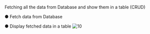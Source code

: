 Fetching all the data from Database and show them in a table (CRUD)

● Fetch data from Database

● Display fetched data in a table
![10](https://github.com/user-attachments/assets/0dcb59a0-8dca-42e0-bd1f-2ebd0f70f8c7)
